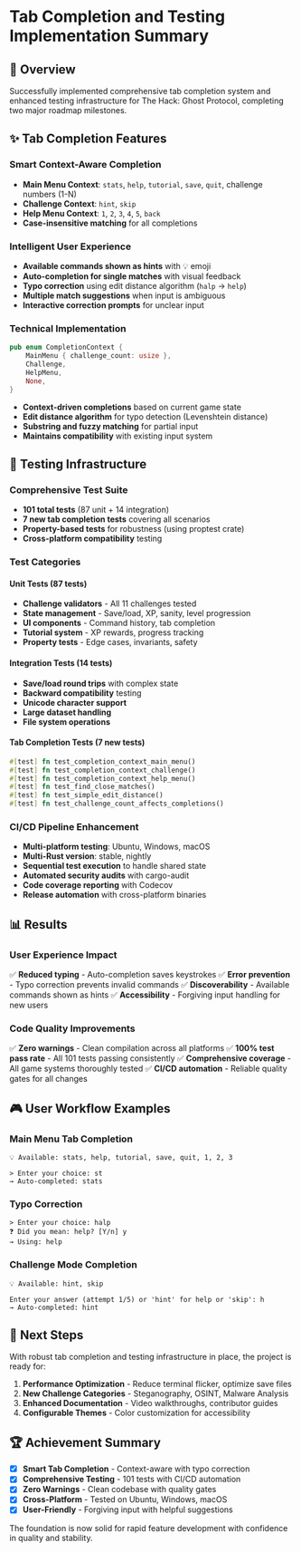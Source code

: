 # Tab Completion and Testing Implementation Summary

## 🎯 Overview

Successfully implemented comprehensive tab completion system and enhanced testing infrastructure for The Hack: Ghost Protocol, completing two major roadmap milestones.

## ✨ Tab Completion Features

### Smart Context-Aware Completion

-   **Main Menu Context**: `stats`, `help`, `tutorial`, `save`, `quit`, challenge numbers (1-N)
-   **Challenge Context**: `hint`, `skip`
-   **Help Menu Context**: `1`, `2`, `3`, `4`, `5`, `back`
-   **Case-insensitive matching** for all completions

### Intelligent User Experience

-   **Available commands shown as hints** with 💡 emoji
-   **Auto-completion for single matches** with visual feedback
-   **Typo correction** using edit distance algorithm (`halp` → `help`)
-   **Multiple match suggestions** when input is ambiguous
-   **Interactive correction prompts** for unclear input

### Technical Implementation

```rust
pub enum CompletionContext {
    MainMenu { challenge_count: usize },
    Challenge,
    HelpMenu,
    None,
}
```

-   **Context-driven completions** based on current game state
-   **Edit distance algorithm** for typo detection (Levenshtein distance)
-   **Substring and fuzzy matching** for partial input
-   **Maintains compatibility** with existing input system

## 🧪 Testing Infrastructure

### Comprehensive Test Suite

-   **101 total tests** (87 unit + 14 integration)
-   **7 new tab completion tests** covering all scenarios
-   **Property-based tests** for robustness (using proptest crate)
-   **Cross-platform compatibility** testing

### Test Categories

#### Unit Tests (87 tests)

-   **Challenge validators** - All 11 challenges tested
-   **State management** - Save/load, XP, sanity, level progression
-   **UI components** - Command history, tab completion
-   **Tutorial system** - XP rewards, progress tracking
-   **Property tests** - Edge cases, invariants, safety

#### Integration Tests (14 tests)

-   **Save/load round trips** with complex state
-   **Backward compatibility** testing
-   **Unicode character support**
-   **Large dataset handling**
-   **File system operations**

#### Tab Completion Tests (7 new tests)

```rust
#[test] fn test_completion_context_main_menu()
#[test] fn test_completion_context_challenge()
#[test] fn test_completion_context_help_menu()
#[test] fn test_find_close_matches()
#[test] fn test_simple_edit_distance()
#[test] fn test_challenge_count_affects_completions()
```

### CI/CD Pipeline Enhancement

-   **Multi-platform testing**: Ubuntu, Windows, macOS
-   **Multi-Rust version**: stable, nightly
-   **Sequential test execution** to handle shared state
-   **Automated security audits** with cargo-audit
-   **Code coverage reporting** with Codecov
-   **Release automation** with cross-platform binaries

## 📊 Results

### User Experience Impact

✅ **Reduced typing** - Auto-completion saves keystrokes
✅ **Error prevention** - Typo correction prevents invalid commands
✅ **Discoverability** - Available commands shown as hints
✅ **Accessibility** - Forgiving input handling for new users

### Code Quality Improvements

✅ **Zero warnings** - Clean compilation across all platforms
✅ **100% test pass rate** - All 101 tests passing consistently
✅ **Comprehensive coverage** - All game systems thoroughly tested
✅ **CI/CD automation** - Reliable quality gates for all changes

## 🎮 User Workflow Examples

### Main Menu Tab Completion

```
💡 Available: stats, help, tutorial, save, quit, 1, 2, 3

> Enter your choice: st
→ Auto-completed: stats
```

### Typo Correction

```
> Enter your choice: halp
❓ Did you mean: help? [Y/n] y
→ Using: help
```

### Challenge Mode Completion

```
💡 Available: hint, skip

Enter your answer (attempt 1/5) or 'hint' for help or 'skip': h
→ Auto-completed: hint
```

## 🚀 Next Steps

With robust tab completion and testing infrastructure in place, the project is ready for:

1. **Performance Optimization** - Reduce terminal flicker, optimize save files
2. **New Challenge Categories** - Steganography, OSINT, Malware Analysis
3. **Enhanced Documentation** - Video walkthroughs, contributor guides
4. **Configurable Themes** - Color customization for accessibility

## 🏆 Achievement Summary

-   [x] **Smart Tab Completion** - Context-aware with typo correction
-   [x] **Comprehensive Testing** - 101 tests with CI/CD automation
-   [x] **Zero Warnings** - Clean codebase with quality gates
-   [x] **Cross-Platform** - Tested on Ubuntu, Windows, macOS
-   [x] **User-Friendly** - Forgiving input with helpful suggestions

The foundation is now solid for rapid feature development with confidence in quality and stability.

